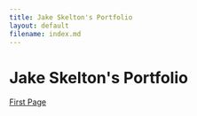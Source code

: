 ```yaml
---
title: Jake Skelton's Portfolio
layout: default
filename: index.md
---
```


# Jake Skelton's Portfolio

[First Page](https://jakeskelton.co.uk/first_page)